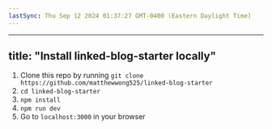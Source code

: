 ```yaml
---
lastSync: Thu Sep 12 2024 01:37:27 GMT-0400 (Eastern Daylight Time)
---
```

---
title: "Install linked-blog-starter locally"
---
1. Clone this repo by running `git clone https://github.com/matthewwong525/linked-blog-starter`
2. `cd linked-blog-starter`
3. `npm install`
4. `npm run dev`
5. Go to `localhost:3000` in your browser